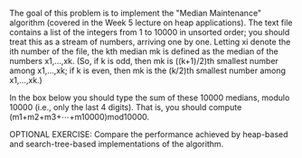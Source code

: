The goal of this problem is to implement the "Median Maintenance" algorithm (covered in the Week 5 lecture on heap applications). The text file contains a list of the integers from 1 to 10000 in unsorted order; you should treat this as a stream of numbers, arriving one by one. Letting xi denote the ith number of the file, the kth median mk is defined as the median of the numbers x1,…,xk. (So, if k is odd, then mk is ((k+1)/2)th smallest number among x1,…,xk; if k is even, then mk is the (k/2)th smallest number among x1,…,xk.)

In the box below you should type the sum of these 10000 medians, modulo 10000 (i.e., only the last 4 digits). That is, you should compute (m1+m2+m3+⋯+m10000)mod10000.

OPTIONAL EXERCISE: Compare the performance achieved by heap-based and search-tree-based implementations of the algorithm.